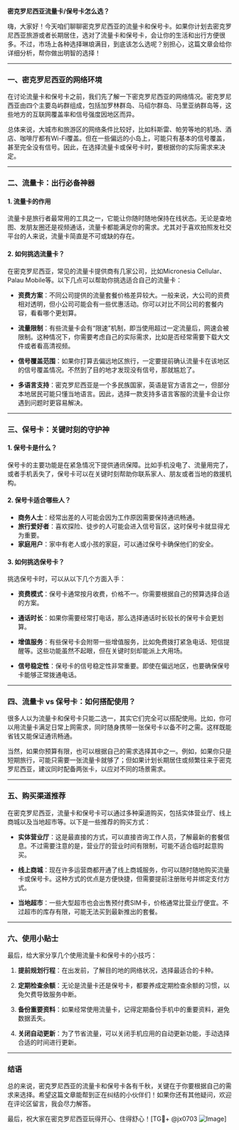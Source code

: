 **密克罗尼西亚流量卡/保号卡怎么选？**

嗨，大家好！今天咱们聊聊密克罗尼西亚的流量卡和保号卡。如果你计划去密克罗尼西亚旅游或者长期居住，选对了流量卡和保号卡，会让你的生活和出行方便很多。不过，市场上各种选择琳琅满目，到底该怎么选呢？别担心，这篇文章会给你详细分析，帮你做出明智的选择！

---

### **一、密克罗尼西亚的网络环境**

在讨论流量卡和保号卡之前，我们先了解一下密克罗尼西亚的网络情况。密克罗尼西亚由四个主要岛屿群组成，包括加罗林群岛、马绍尔群岛、马里亚纳群岛等，这些地方的互联网覆盖率和信号强度因地区而异。

总体来说，大城市和旅游区的网络条件比较好，比如科斯雷、帕劳等地的机场、酒店、咖啡厅都有Wi-Fi覆盖。但在一些偏远的小岛上，可能只有基本的信号覆盖，甚至完全没有信号。因此，在选择流量卡或保号卡时，要根据你的实际需求来决定。

---

### **二、流量卡：出行必备神器**

#### **1. 流量卡的作用**
流量卡是旅行者最常用的工具之一，它能让你随时随地保持在线状态。无论是查地图、发朋友圈还是视频通话，流量卡都能满足你的需求。尤其对于喜欢拍照发社交平台的人来说，流量卡简直是不可或缺的存在。

#### **2. 如何挑选流量卡？**
在密克罗尼西亚，常见的流量卡提供商有几家公司，比如Micronesia Cellular、Palau Mobile等。以下几点可以帮助你挑选适合自己的流量卡：

- **资费方案**：不同公司提供的流量套餐价格差异较大。一般来说，大公司的资费相对透明，但小公司可能会有一些优惠活动。你可以对比不同公司的套餐内容，看看哪个更划算。
  
- **流量限制**：有些流量卡会有“限速”机制，即当使用超过一定流量后，网速会被限制。这种情况下，你需要考虑自己的实际需求，比如是否经常需要下载大文件或者看高清视频。

- **信号覆盖范围**：如果你打算去偏远地区旅行，一定要提前确认流量卡在该地区的信号覆盖情况。不然到了目的地才发现没有信号，那就尴尬了。

- **多语言支持**：密克罗尼西亚是一个多民族国家，英语是官方语言之一，但部分本地居民可能只懂当地语言。因此，选择一款支持多语言客服的流量卡会让你遇到问题时更容易解决。

---

### **三、保号卡：关键时刻的守护神**

#### **1. 保号卡是什么？**
保号卡的主要功能是在紧急情况下提供通讯保障。比如手机没电了、流量用完了，或者手机丢失了，保号卡可以在关键时刻帮助你联系家人、朋友或者当地的救援机构。

#### **2. 保号卡适合哪些人？**
- **商务人士**：经常出差的人可能会因为工作原因需要保持通讯畅通。
- **旅行爱好者**：喜欢探险、徒步的人可能会进入信号盲区，这时保号卡就显得尤为重要。
- **家庭用户**：家中有老人或小孩的家庭，可以通过保号卡确保他们的安全。

#### **3. 如何挑选保号卡？**
挑选保号卡时，可以从以下几个方面入手：

- **资费模式**：保号卡通常按月收费，价格不一。你需要根据自己的预算选择合适的方案。
  
- **通话时长**：如果你需要经常打电话，那么选择通话时长较长的保号卡会更划算。

- **增值服务**：有些保号卡会附带一些增值服务，比如免费拨打紧急电话、短信提醒等。这些功能虽然不起眼，但在关键时刻却能派上大用场。

- **信号稳定性**：保号卡的信号稳定性非常重要。即使在偏远地区，也要确保保号卡能够正常拨通电话。

---

### **四、流量卡 vs 保号卡：如何搭配使用？**

很多人以为流量卡和保号卡只能二选一，其实它们完全可以搭配使用。比如，你可以用流量卡满足日常上网需求，同时随身携带一张保号卡以备不时之需。这样既能省钱又能保证通讯畅通。

当然，如果你预算有限，也可以根据自己的需求选择其中之一。例如，如果你只是短期旅行，可能只需要一张流量卡就够了；但如果计划长期居住或频繁往来于密克罗尼西亚，建议同时配备两张卡，以应对不同的场景需求。

---

### **五、购买渠道推荐**

在密克罗尼西亚，流量卡和保号卡可以通过多种渠道购买，包括实体营业厅、线上商城以及当地超市等。以下是一些推荐的购买方式：

- **实体营业厅**：这是最直接的方式，可以直接咨询工作人员，了解最新的套餐信息。不过需要注意的是，营业厅的营业时间有限制，可能不适合临时起意购买。

- **线上商城**：现在许多运营商都开通了线上商城服务，你可以随时随地购买流量卡或保号卡。这种方式的优点是方便快捷，但需要提前注册账号并绑定支付方式。

- **当地超市**：一些大型超市也会出售预付费SIM卡，价格通常比营业厅便宜。不过超市的库存有限，可能无法买到最新推出的套餐。

---

### **六、使用小贴士**

最后，给大家分享几个使用流量卡和保号卡的小技巧：

1. **提前规划行程**：在出发前，了解目的地的网络状况，选择最适合的卡种。
   
2. **定期检查余额**：无论是流量卡还是保号卡，都要养成定期检查余额的习惯，以免欠费导致服务中断。

3. **备份重要资料**：如果经常使用流量卡，记得定期备份手机中的重要资料，避免数据丢失。

4. **关闭自动更新**：为了节省流量，可以关闭手机应用的自动更新功能，手动选择合适的时间进行更新。

---

### **结语**

总的来说，密克罗尼西亚的流量卡和保号卡各有千秋，关键在于你要根据自己的需求来选择。希望这篇文章能帮到正在纠结的小伙伴们！如果你还有其他疑问，欢迎在评论区留言，我会尽力解答。

最后，祝大家在密克罗尼西亚玩得开心、住得舒心！[TG💪+ @jx0703 ![Image](https://github.com/user-attachments/assets/dbca1d08-cadb-493c-b0ec-ad6f7a83f270)]